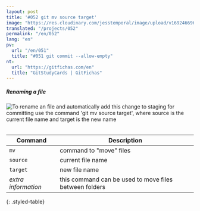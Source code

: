 ```yaml
---
layout: post
title: '#052 git mv source target'
image: "https://res.cloudinary.com/jesstemporal/image/upload/v1692466960/gitfichas/en/052/052-thumbnail_poa7ir.jpg"
translated: "/projects/052"
permalink: "/en/052"
lang: "en"
pv:
  url: "/en/051"
  title: "#051 git commit --allow-empty"
nt:
  url: "https://gitfichas.com/en"
  title: "GitStudyCards | GitFichas"
---
```

##### Renaming a file

<img alt="To rename an file and automatically add this change to staging for committing use the command 'git mv source target', where source is the current file name and target is the new name" src="https://res.cloudinary.com/jesstemporal/image/upload/v1692466960/gitfichas/en/052/052-full_l6yjdm.jpg"><br><br>

| Command | Description |
|---------|-------------|
| `mv` | command to "move" files |
| `source` | current file name |
| `target` | new file name |
| _extra information_ | this command can be used to move files between folders |
{: .styled-table}

<!--
<br>

Read more about this command in the following blog post:

<a href="FILL">
  <strong>FILL</strong>
</a>
-->

